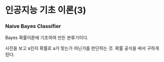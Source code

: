 # 인공지능 기초 이론(3)



### Naive Bayes Classifier 

Bayes 확률이론에 기초하여 만든 분류기이다.

사진을 보고 a인지 확률로 a가 맞는가 아닌가를 판단하는 것.
확률 공식을 써서 구하게 된다.